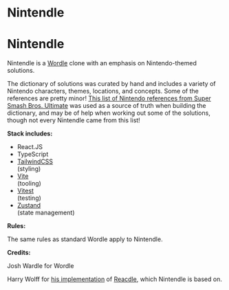 # Nintendle

<h1>Nintendle</h1>
<p>Nintendle is a <a href='https://www.nytimes.com/games/wordle/index.html' target='_blank'>Wordle</a> clone with an emphasis on Nintendo-themed solutions.</p>

<p>The dictionary of solutions was curated by hand and includes a variety of Nintendo characters, themes, locations, and concepts. Some of the references are pretty minor! <a href='https://www.ssbwiki.com/List_of_spirits_(complete_list)' target='_blank'>This list of Nintendo references from Super Smash Bros. Ultimate</a> was used as a source of truth when building the dictionary, and may be of help when working out some of the solutions, though not every Nintendle came from this list!</p>

<p><strong>Stack includes:</strong></p>
<ul>
  <li>React.JS</li>
  <li>TypeScript</li>
  <li><a href="https://tailwindcss.com/" target="_blank">TailwindCSS</a></li> (styling)
  <li><a href="https://vitejs.dev/" target="_blank">Vite</a></li> (tooling)
  <li><a href="https://vitest.dev/" target="_blank">Vitest</a></li> (testing)
  <li><a href="https://tailwindcss.com/" target="_blank">Zustand</a></li> (state management)
</ul>

<p><strong>Rules:</strong></p>
<p>The same rules as standard Wordle apply to Nintendle.</p>

<p><strong>Credits:</strong></p>
<p>Josh Wardle for Wordle</p>
<p>Harry Wolff for <a href='https://github.com/hswolff/reacdle' target='_blank'>his implementation</a> of <a href='https://hswolff.github.io/reacdle/' target='_blank'>Reacdle</a>, which Nintendle is based on.</p>